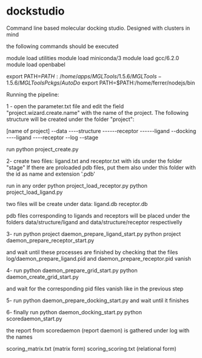 # dockstudio
Command line based molecular docking studio. Designed with clusters in mind

the following commands should be executed

module load utilities
module load miniconda/3
module load gcc/6.2.0
module load openbabel

export PATH=$PATH:/home/apps/MGLTools/1.5.6/MGLTools-1.5.6/MGLToolsPckgs/AutoDo$
export PATH=$PATH:/home/ferrer/nodejs/bin

Running the pipeline:

1 - open the parameter.txt file and edit the field "project.wizard.create.name" 
with the name of the project. The following structure will be created under the folder "project":

[name of project]
--data
----structure
------receptor
------ligand
--docking
----ligand
----receptor
--log
--stage

run python project_create.py

2- create two files: ligand.txt and receptor.txt with ids under the folder "stage"
If there are proloaded pdb files, put them also under this folder with the id as name and extension '.pdb'

run in any order
python project_load_receptor.py 
python project_load_ligand.py

two files will be create under data:
ligand.db
receptor.db

pdb files corresponding to ligands and receptors will be placed under the folders
data/structure/ligand and data/structure/receptor respectivelly

3- run
python project daemon_prepare_ligand_start.py
python project daemon_prepare_receptor_start.py

and wait until these processes are finished by checking that the files
log/daemon_prepare_ligand.pid and daemon_prepare_receptor.pid vanish

4- run
python daemon_prepare_grid_start.py
python daemon_create_grid_start.py

and wait for the corresponding pid files vanish like in the previous step

5- run 
python daemon_prepare_docking_start.py and wait until it finishes

6- finally run
python daemon_docking_start.py
python scoredaemon_start.py

the report from scoredaemon (report daemon) is gathered under log with the names

scoring_matrix.txt (matrix form)
scoring_scoring.txt (relational form)
